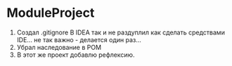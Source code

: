 # ModuleProject

1.  Создал .gitignore 
    В IDEA так и не раздуплил как сделать средствами IDE... не так важно - делается один раз...
2.  Убрал наследование в РОМ
3.  В этот же проект добавлю рефлексию.
